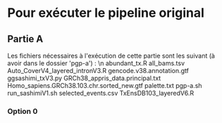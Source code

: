 # Pour exécuter le pipeline original
## Partie A
Les fichiers nécessaires à l'exécution de cette partie sont les suivant (à avoir dans le dossier 'pgp-a') : \n
abundant_tx.R
all_bams.tsv
Auto_CoverV4_layered_intronV3.R
gencode.v38.annotation.gtf
ggsashimi_txV3.py
GRCh38_appris_data.principal.txt
Homo_sapiens.GRCh38.103.chr.sorted_new.gtf
palette.txt
pgp-a.sh
run_sashimiV1.sh
selected_events.csv
TxEnsDB103_layeredV6.R

### Option 0
